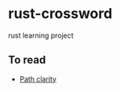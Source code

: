 # rust-crossword

rust learning project

## To read

- [Path clarity](https://doc.rust-lang.org/edition-guide/rust-2018/module-system/path-clarity.html)
